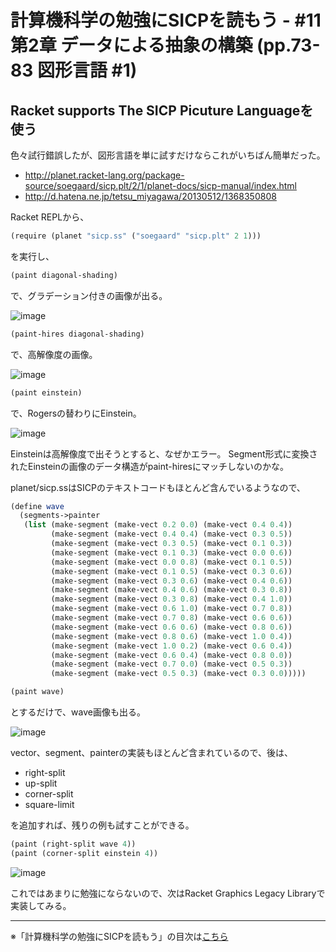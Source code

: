 計算機科学の勉強にSICPを読もう - #11 第2章 データによる抽象の構築 (pp.73-83 図形言語 #1)
======================================

Racket supports The SICP Picuture Languageを使う
--------------------------------

色々試行錯誤したが、図形言語を単に試すだけならこれがいちばん簡単だった。

- http://planet.racket-lang.org/package-source/soegaard/sicp.plt/2/1/planet-docs/sicp-manual/index.html
- http://d.hatena.ne.jp/tetsu_miyagawa/20130512/1368350808

Racket REPLから、

```scheme
(require (planet "sicp.ss" ("soegaard" "sicp.plt" 2 1)))
```

を実行し、

```scheme
(paint diagonal-shading)
```

で、グラデーション付きの画像が出る。

![image](https://farm4.staticflickr.com/3877/14430621427_e25cf20bc9_o_d.png)

```scheme
(paint-hires diagonal-shading)
```

で、高解像度の画像。

![image](https://farm4.staticflickr.com/3894/14616483872_bdc0eaca3c_o_d.png)

```scheme
(paint einstein)
```

で、Rogersの替わりにEinstein。

![image](https://farm4.staticflickr.com/3879/14636957563_5fb8683750_o_d.png)

Einsteinは高解像度で出そうとすると、なぜかエラー。
Segment形式に変換されたEinsteinの画像のデータ構造がpaint-hiresにマッチしないのかな。


planet/sicp.ssはSICPのテキストコードもほとんど含んでいるようなので、

```scheme
(define wave
  (segments->painter
   (list (make-segment (make-vect 0.2 0.0) (make-vect 0.4 0.4))
         (make-segment (make-vect 0.4 0.4) (make-vect 0.3 0.5))
         (make-segment (make-vect 0.3 0.5) (make-vect 0.1 0.3))
         (make-segment (make-vect 0.1 0.3) (make-vect 0.0 0.6))
         (make-segment (make-vect 0.0 0.8) (make-vect 0.1 0.5))
         (make-segment (make-vect 0.1 0.5) (make-vect 0.3 0.6))
         (make-segment (make-vect 0.3 0.6) (make-vect 0.4 0.6))
         (make-segment (make-vect 0.4 0.6) (make-vect 0.3 0.8))
         (make-segment (make-vect 0.3 0.8) (make-vect 0.4 1.0))
         (make-segment (make-vect 0.6 1.0) (make-vect 0.7 0.8))
         (make-segment (make-vect 0.7 0.8) (make-vect 0.6 0.6))
         (make-segment (make-vect 0.6 0.6) (make-vect 0.8 0.6))
         (make-segment (make-vect 0.8 0.6) (make-vect 1.0 0.4))
         (make-segment (make-vect 1.0 0.2) (make-vect 0.6 0.4))
         (make-segment (make-vect 0.6 0.4) (make-vect 0.8 0.0))
         (make-segment (make-vect 0.7 0.0) (make-vect 0.5 0.3))
         (make-segment (make-vect 0.5 0.3) (make-vect 0.3 0.0)))))

(paint wave)
```

とするだけで、wave画像も出る。

![image](https://farm6.staticflickr.com/5482/14430352530_69f6220356_o_d.png)


vector、segment、painterの実装もほとんど含まれているので、後は、

- right-split
- up-split
- corner-split
- square-limit

を追加すれば、残りの例も試すことができる。

```scheme
(paint (right-split wave 4))
(paint (corner-split einstein 4))
```

![image](https://farm4.staticflickr.com/3874/14430621577_0b93a8e7cb_o_d.png)


これではあまりに勉強にならないので、次はRacket Graphics Legacy Libraryで実装してみる。

--------------------------------

※「計算機科学の勉強にSICPを読もう」の目次は[こちら](/entry/2014/05/25/000000)
